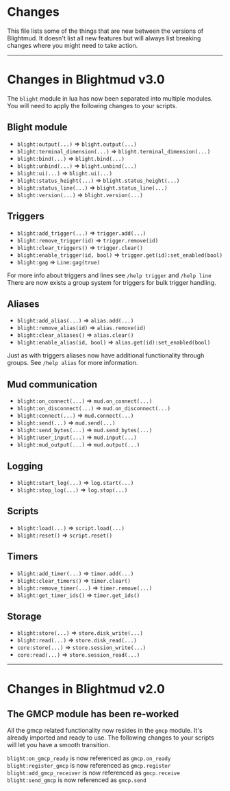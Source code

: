 # Changes

This file lists some of the things that are new between the versions of
Blightmud. It doesn't list all new features but will always list breaking
changes where you might need to take action.

---
# Changes in Blightmud v3.0
The `blight` module in lua has now been separated into multiple modules. You
will need to apply the following changes to your scripts.

## Blight module

- `blight:output(...)` => `blight.output(...)`
- `blight:terminal_dimension(...)` => `blight.terminal_dimension(...)`
- `blight:bind(...)` => `blight.bind(...)`
- `blight:unbind(...)` => `blight.unbind(...)`
- `blight:ui(...)` => `blight.ui(...)`
- `blight:status_height(...)` => `blight.status_height(...)`
- `blight:status_line(...)` => `blight.status_line(...)`
- `blight:version(...)` => `blight.version(...)`

## Triggers

- `blight:add_trigger(...)` => `trigger.add(...)`
- `blight:remove_trigger(id)` => `trigger.remove(id)`
- `blight:clear_triggers()` => `trigger.clear()`
- `blight:enable_trigger(id, bool)` => `trigger.get(id):set_enabled(bool)`
- `blight:gag` => `Line:gag(true)`

For more info about triggers and lines see `/help trigger` and `/help line`
There are now exists a group system for triggers for bulk trigger handling.

## Aliases

- `blight:add_alias(...)` => `alias.add(...)`
- `blight:remove_alias(id)` => `alias.remove(id)`
- `blight:clear_aliases()` => `alias.clear()`
- `blight:enable_alias(id, bool)` => `alias.get(id):set_enabled(bool)`

Just as with triggers aliases now have additional functionality through groups.
See `/help alias` for more information.

## Mud communication
- `blight:on_connect(...)` => `mud.on_connect(...)`
- `blight:on_disconnect(...)` => `mud.on_disconnect(...)`
- `blight:connect(...)` => `mud.connect(...)`
- `blight:send(...)` => `mud.send(...)`
- `blight:send_bytes(...)` => `mud.send_bytes(...)`
- `blight:user_input(...)` => `mud.input(...)`
- `blight:mud_output(...)` => `mud.output(...)`

## Logging
- `blight:start_log(...)` => `log.start(...)`
- `blight:stop_log(...)` => `log.stop(...)`

## Scripts
- `blight:load(...)` => `script.load(...)`
- `blight:reset()` => `script.reset()`

## Timers
- `blight:add_timer(...)` => `timer.add(...)`
- `blight:clear_timers()` => `timer.clear()`
- `blight:remove_timer(...)` => `timer.remove(...)`
- `blight:get_timer_ids()` => `timer.get_ids()`

## Storage
- `blight:store(...)` => `store.disk_write(...)`
- `blight:read(...)` => `store.disk_read(...)`
- `core:store(...)` => `store.session_write(...)`
- `core:read(...)` => `store.session_read(...)`

---
# Changes in Blightmud v2.0

## The GMCP module has been re-worked
All the gmcp related functionality now resides in the `gmcp` module.
It's already imported and ready to use. The following changes to your scripts will let you have a smooth transition.

`blight:on_gmcp_ready` is now referenced as `gmcp.on_ready`
`blight:register_gmcp` is now referenced as `gmcp.register`
`blight:add_gmcp_receiver` is now referenced as `gmcp.receive`
`blight:send_gmcp` is now referenced as `gmcp.send`
